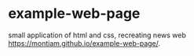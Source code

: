# example-web-page
 small application of html and css, recreating news web
 https://montiam.github.io/example-web-page/.
